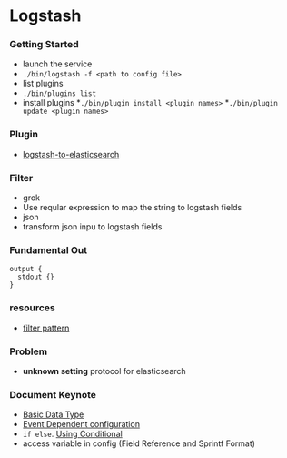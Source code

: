 # Logstash

### Getting Started
* launch the service
 * `./bin/logstash -f <path to config file>`
* list plugins
 * `./bin/plugins list`
* install plugins
 *`./bin/plugin install <plugin names>`
 *`./bin/plugin update <plugin names>`

### Plugin
* [logstash-to-elasticsearch](https://github.com/logstash-plugins/logstash-output-elasticsearch)

### Filter
* grok
 * Use reqular expression to map the string to logstash fields
* json
 * transform json inpu to logstash fields

### Fundamental Out
```
output {
  stdout {}
}
```

### resources
* [filter pattern](https://github.com/logstash-plugins/logstash-patterns-core/blob/master/patterns/mongodb)

### Problem
* **unknown setting** protocol for elasticsearch

### Document Keynote
* [Basic Data Type](https://www.elastic.co/guide/en/logstash/1.5/configuration-file-structure.html)
* [Event Dependent configuration](https://www.elastic.co/guide/en/logstash/2.0/event-dependent-configuration.html)
 * `if else`. [Using Conditional](https://www.elastic.co/guide/en/logstash/2.0/config-examples.html#using-conditionals)
 * access variable in config (Field Reference and Sprintf Format)